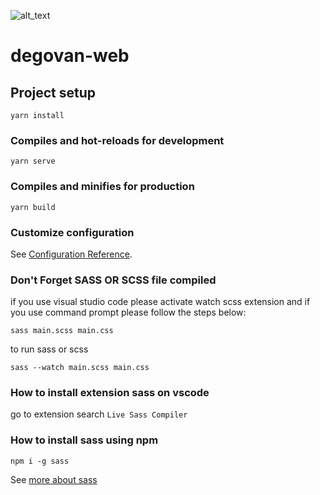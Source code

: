 
![alt_text][logo]

[logo]: https://avatars.githubusercontent.com/u/74700238?s=200&v=4 "Logo Degovan"

# degovan-web

## Project setup
```
yarn install
```

### Compiles and hot-reloads for development
```
yarn serve
```

### Compiles and minifies for production
```
yarn build
```

### Customize configuration
See [Configuration Reference](https://cli.vuejs.org/config/).

### Don't Forget SASS OR SCSS file compiled 
if you use visual studio code please activate watch scss extension and if you use command prompt
please follow the steps below:


```
sass main.scss main.css 
```

to run sass or scss

```
sass --watch main.scss main.css
```

### How to install extension sass on vscode
go to extension search `Live Sass Compiler`

### How to install sass using npm

```
npm i -g sass
```

See [more about sass](https://sass-lang.com)





